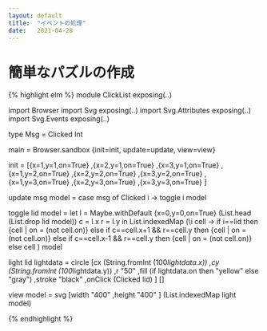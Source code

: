 ```yaml
---
layout: default
title:  "イベントの処理"
date:   2021-04-28 
---
```


# 簡単なパズルの作成

{% highlight elm %}
module ClickList exposing(..)

import Browser
import Svg exposing(..)
import Svg.Attributes exposing(..)
import Svg.Events exposing(..)

type Msg = Clicked Int

main = Browser.sandbox {init=init, update=update, view=view}

init = [{x=1,y=1,on=True}
       ,{x=2,y=1,on=True}
       ,{x=3,y=1,on=True}
       ,{x=1,y=2,on=True}
       ,{x=2,y=2,on=True}
       ,{x=3,y=2,on=True}
       ,{x=1,y=3,on=True}
       ,{x=2,y=3,on=True}
       ,{x=3,y=3,on=True}
       ]
           
update msg model =
    case msg of
        Clicked i -> toggle i model

toggle lid model =
    let
        l = Maybe.withDefault {x=0,y=0,on=True}
            (List.head  (List.drop lid model))
        c = l.x
        r = l.y
    in
        List.indexedMap (\i cell -> if i==lid then
                                        {cell | on = (not cell.on)}
                                    else if c==cell.x+1 && r==cell.y then
                                             {cell | on = (not cell.on)}
                                         else if c==cell.x-1 && r==cell.y then
                                                  {cell | on = (not cell.on)}
                                              else
                                                  cell
                        ) model
    
light lid lightdata =
    circle [cx (String.fromInt (100*lightdata.x))
           ,cy (String.fromInt (100*lightdata.y))
           ,r "50"
           ,fill (if lightdata.on then "yellow" else "gray")
           ,stroke "black"
           ,onClick (Clicked lid)
           ]
    []
    
                     
view model  =
    svg [width "400"
        ,height "400"
        ]
        (List.indexedMap light model)

{% endhighlight %}
